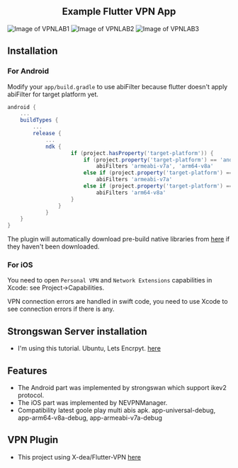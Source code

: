 <h2 align="center">Example Flutter VPN App</h2>

![Image of VPNLAB1](https://i.gyazo.com/b34e06482c600bbea9b0d0ba2e4a165a.png)
![Image of VPNLAB2](https://i.gyazo.com/6c0e74ffafc0912ad0f3f3791acbaf5a.png)
![Image of VPNLAB3](https://i.gyazo.com/de9a14ad97922f07c54eda7cb11a4a88.png)

## Installation

### For Android

Modify your `app/build.gradle` to use abiFilter because flutter doesn't apply abiFilter for target platform yet.
```gradle
android {
    ...
    buildTypes {
        ...
        release {
            ...
            ndk {
                    if (project.hasProperty('target-platform')) {
                        if (project.property('target-platform') == 'android-arm,android-arm64')
                            abiFilters 'armeabi-v7a', 'arm64-v8a'
                        else if (project.property('target-platform') == 'android-arm')
                            abiFilters 'armeabi-v7a'
                        else if (project.property('target-platform') == 'android-arm64')
                            abiFilters 'arm64-v8a'
                    }
                }
            }
    }
}
```
The plugin will automatically download pre-build native libraries from [here](https://github.com/X-dea/Flutter_VPN/releases) if they haven't been downloaded.

### For iOS

You need to open `Personal VPN` and `Network Extensions` capabilities in Xcode: see Project->Capabilities.

VPN connection errors are handled in swift code, you need to use Xcode to see connection errors if there is any.

## Strongswan Server installation
  - I'm using this tutorial. Ubuntu, Lets Encrpyt. [here](https://github.com/jawj/IKEv2-setup)

## Features 
  - The Android part was implemented by strongswan which support ikev2 protocol.
  - The iOS part was implemented by NEVPNManager.
  - Compatibility latest goole play multi abis apk. app-universal-debug, app-arm64-v8a-debug, app-armeabi-v7a-debug

## VPN Plugin 
  - This project using X-dea/Flutter-VPN [here](https://github.com/X-dea/Flutter_VPN)